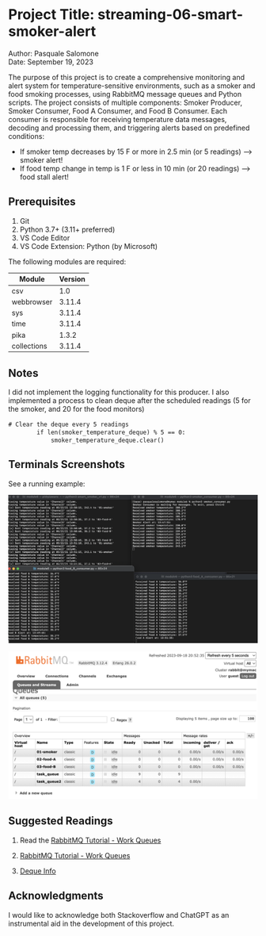 # Project Title: streaming-06-smart-smoker-alert

Author: Pasquale Salomone<br>
Date: September 19, 2023

The purpose of this project is to create a comprehensive monitoring and alert system for temperature-sensitive environments, such as a smoker and food  smoking processes, using RabbitMQ message queues and Python scripts. The project consists of multiple components: Smoker Producer, Smoker Consumer, Food A Consumer, and Food B Consumer. Each consumer is responsible for receiving temperature data messages, decoding and processing them, and triggering alerts based on predefined conditions:
- If smoker temp decreases by 15 F or more in 2.5 min (or 5 readings)  --> smoker alert!
- If food temp change in temp is 1 F or less in 10 min (or 20 readings)  --> food stall alert!

## Prerequisites

1. Git
1. Python 3.7+ (3.11+ preferred)
1. VS Code Editor
1. VS Code Extension: Python (by Microsoft)

The following modules are required: 


| Module          | Version  |
|-----------------|----------|
| csv             | 1.0      |
| webbrowser      | 3.11.4   |
| sys             | 3.11.4   |
| time            | 3.11.4   |
| pika            | 1.3.2    |
| collections     | 3.11.4   |

## Notes

I did not implement the logging functionality for this producer. I also implemented a process to clean deque after the scheduled readings (5 for the smoker, and 20 for the food monitors)
```
# Clear the deque every 5 readings
        if len(smoker_temperature_deque) % 5 == 0:
            smoker_temperature_deque.clear()
```

## Terminals Screenshots

See a running example:

![Terminal Screenshot](multiplealerts.png)

![RabbitMQ Screenshot](multiplerabbitmq.png)



## Suggested Readings

1. Read the [RabbitMQ Tutorial - Work Queues](https://www.rabbitmq.com/tutorials/tutorial-two-python.html)


2. [RabbitMQ Tutorial - Work Queues](https://www.rabbitmq.com/tutorials/tutorial-two-python.html)

3. [Deque Info](https://www.geeksforgeeks.org/deque-in-python/)

## Acknowledgments

I would like to acknowledge both Stackoverflow and ChatGPT as an instrumental aid in the development of this project.